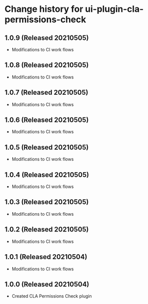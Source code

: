 # Change history for ui-plugin-cla-permissions-check

## 1.0.9 (Released 20210505)

* Modifications to CI work flows

## 1.0.8 (Released 20210505)

* Modifications to CI work flows

## 1.0.7 (Released 20210505)

* Modifications to CI work flows

## 1.0.6 (Released 20210505)

* Modifications to CI work flows

## 1.0.5 (Released 20210505)

* Modifications to CI work flows

## 1.0.4 (Released 20210505)

* Modifications to CI work flows

## 1.0.3 (Released 20210505)

* Modifications to CI work flows

## 1.0.2 (Released 20210505)

* Modifications to CI work flows

## 1.0.1 (Released 20210504)

* Modifications to CI work flows

## 1.0.0 (Released 20210504)

* Created CLA Permissions Check plugin

